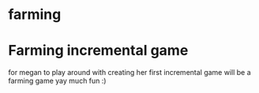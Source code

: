 farming
=======

Farming incremental game
=======
for megan to play around with creating her first incremental game
will be a farming game
yay much fun :)
